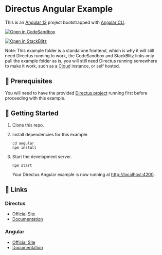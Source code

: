# Directus Angular Example

This is an [Angular 13](https://angular.io) project bootstrapped with [Angular CLI](https://github.com/angular/angular-cli).

[![Open in CodeSandbox](https://codesandbox.io/static/img/play-codesandbox.svg)](https://codesandbox.io/s/github/directus/examples/tree/main/angular)

[![Open in StackBlitz](https://developer.stackblitz.com/img/open_in_stackblitz.svg)](https://stackblitz.com/github/directus/examples/tree/main/angular)

Note: This example folder is a standalone frontend, which is why it will still need Directus running to work, the CodeSandbox and StackBlitz links only pull the example folder as is, you will still need Directus running somewhere to make it work, such as a [Cloud](https://directus.cloud/) instance, or self hosted.

## 📌 Prerequisites

You will need to have the provided [Directus project](../directus) running first before proceeding with this example.

## 🚀 Getting Started

1. Clone this repo.

2. Install dependencies for this example.

   ```shell
   cd angular
   npm install
   ```

3. Start the development server.

   ```shell
   npm start
   ```

   Your Directus Angular example is now running at <http://localhost:4200>.

## 🔗 Links

### Directus

- [Official Site](https://directus.io)
- [Documentation](https://docs.directus.io)

### Angular

- [Official Site](https://angular.io)
- [Documentation](https://angular.io/docs)
